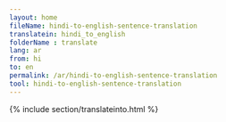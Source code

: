 ```yaml
---
layout: home
fileName: hindi-to-english-sentence-translation
translatein: hindi_to_english
folderName : translate
lang: ar
from: hi
to: en
permalink: /ar/hindi-to-english-sentence-translation
tool: hindi-to-english-sentence-translation
---
```

{% include section/translateinto.html %}